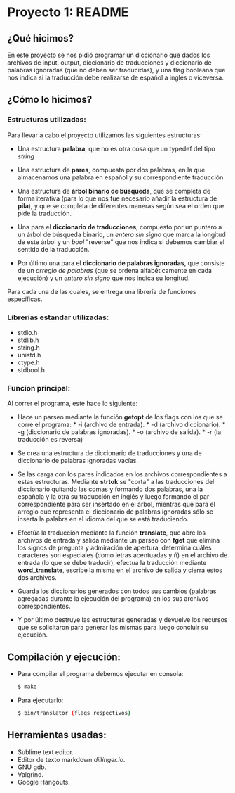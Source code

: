 # Proyecto 1: README
## ¿Qué hicimos?
En este proyecto se nos pidió programar un diccionario que dados los archivos de input, output, diccionario de traducciones y diccionario de palabras ignoradas (que no deben ser traducidas), y una flag booleana que nos indica si la traducción debe realizarse de español a inglés o viceversa.


## ¿Cómo lo hicimos?

### Estructuras utilizadas:
Para llevar a cabo el proyecto utilizamos las siguientes estructuras:

* Una estructura **palabra**, que no es otra cosa que un typedef del tipo *string*

* Una estructura de **pares**, compuesta por dos palabras, en la que almacenamos una palabra en español y su correspondiente traducción.

* Una estructura de **árbol binario de búsqueda**, que se completa de forma iterativa (para lo que nos fue necesario añadir la estructura de **pila**), y que se completa de diferentes maneras según sea el orden que pide la traducción.

* Una para el **diccionario de traducciones**, compuesto por un puntero a un árbol de búsqueda binario, un *entero sin signo* que marca la longitud de este árbol y un *bool* "reverse" que nos indica si debemos cambiar el sentido de la traducción.

* Por último una para el **diccionario de palabras ignoradas**, que consiste de un *arreglo de palabras* (que se ordena alfabéticamente en cada ejecución) y un *entero sin signo* que nos indica su longitud.

Para cada una de las cuales, se entrega una librería de funciones específicas.


### Librerías estandar utilizadas:
* stdio.h
* stdlib.h
* string.h
* unistd.h
* ctype.h
* stdbool.h


### Funcion principal:
 Al correr el programa, este hace lo siguiente:
* Hace un parseo mediante la función **getopt** de los flags con los que se corre el programa:
      * -i (archivo de entrada).
      * -d (archivo diccionario).
      * -g (diccionario de palabras ignoradas). 
      * -o (archivo de salida).
      * -r (la traducción es reversa)

* Se crea una estructura de diccionario de traducciones  y una de diccionario de palabras ignoradas vacías.

* Se las carga con los pares indicados en los archivos correspondientes a estas estructuras. Mediante **strtok** se "corta" a las traducciones del diccionario quitando las comas y formando dos palabras, una la española y la otra su traducción en inglés y luego formando el par correspondiente para ser insertado en el árbol, mientras que para el arreglo que representa el diccionario de palabras ignoradas sólo se inserta la palabra en el idioma del que se está traduciendo.

* Efectúa la traducción mediante la función **translate**, que abre los archivos de entrada y salida mediante un parseo con **fget** que elimina los signos de pregunta y admiración de apertura, determina cuáles caracteres son especiales (como letras acentuadas y ñ) en el archivo de entrada (lo que se debe traducir), efectua la traducción mediante **word_translate**, escribe la misma en el archivo de salida y cierra estos dos archivos.

* Guarda los diccionarios generados con todos sus cambios (palabras agregadas durante la ejecución del programa) en los sus archivos correspondientes.

* Y por último destruye las estructuras generadas y devuelve los recursos que se solicitaron para generar las mismas para luego concluir su ejecución.


## Compilación y ejecución:
* Para compilar el programa debemos ejecutar en consola:
    ```sh
    $ make
    ```
* Para ejecutarlo:
    ```sh
    $ bin/translator (flags respectivos)
    ```


## Herramientas usadas:
* Sublime text editor.
* Editor de texto markdown *dillinger.io*.
* GNU gdb.
* Valgrind.
* Google Hangouts.
